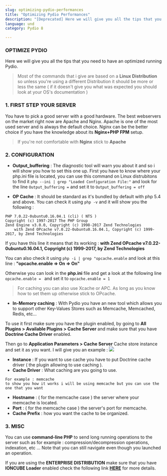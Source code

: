 ```yaml
---
slug: optimizing-pydio-performances
title: "Optimizing Pydio Performances"
description: "[Deprecated] Here we will give you all the tips that you need to have an optimized running Pydio."
language: und
category: Pydio 8

---
```


### OPTIMIZE PYDIO
Here we will give you all the tips that you need to have an optimized running Pydio.

> Most of the commands that i give are based on a **Linux Distribution** so unless you're using a different Distribution it should be more or less the same ( if it doesn't give you what was expected you should look at your OS's documentation )

### 1. FIRST STEP YOUR SERVER
You have to pick a good server with a good hardware. The best webservers on the market right now are Apache and Nginx. Apache is one of the most used server and is always the default choice. Nginx can be the better choice if you have the knowledge about its **Nginx+PHP FPM** setup.

>If you're not comfortable with **Nginx** stick to **Apache**

### 2. CONFIGURATION
+ **Output_buffering** : The diagnostic tool will warn you about it and so i will show you how to set this one up.
First you have to know where your php.ini file is located, you can use this command on Linux distrubitons to find it `php --ini | grep "Loaded Configuration File:"`
and look for the line `Output_buffering =`
and set it to `Output_buffering = off`

+ **OP Cache** : It should be standard as it's bundled by default with php 5.4 and above.
You can check it using `php -v` and it will show you the following :
```
PHP 7.0.22-0ubuntu0.16.04.1 (cli) ( NTS )
Copyright (c) 1997-2017 The PHP Group
Zend Engine v3.0.0, Copyright (c) 1998-2017 Zend Technologies
    with Zend OPcache v7.0.22-0ubuntu0.16.04.1, Copyright (c) 1999-2017, by Zend Technologies
```
If you have this line it means that its working :
**with Zend OPcache v7.0.22-0ubuntu0.16.04.1, Copyright (c) 1999-2017, by Zend Technologies** 

You can also check it using `php -i | grep "opcache.enable`
and look at this line : **"opcache.enable => On => On"**

Otherwise you can look in the **php.ini** file and get a look at the following line `opcache.enable = `
and set it to `opcache.enable = 1`

>For caching you can also use Xcache or APC. As long as you know how to set them up otherwise stick to OPcache.

+ **In-Memory caching** : With Pydio you have an new tool which allows you to support other Key-Values Stores such as Memcache, Memcached, Redis, etc...

To use it first make sure you have the plugin enabled, by going to **All Plugins > Available Plugins > Cache Server** and make sure that you have **Doctrine Cache Driver** enabled.

Then go to **Application Parameters > Cache Server** Cache store instance and set it as you want.
I will give you an example : 
![](../images//miscellaneous/misc_opti_PERF.png)

+ **Instance** : If you want to use cache you have to put Doctrine cache driver ( the plugin allowing to use caching ).
+ **Cache Driver** : What caching are you going to use.
```
For example : memcache
to show you how it works i will be using memcache but you can use the one that you want
```
+ **Hostname** : ( for the memcache case ) the server where your memcache is located.
+ **Port** : ( for the memcache case ) the server's port for memcache.
+ **Cache Prefix** : how you want the cache to be organized.

### 3. MISC

You can use **command-line PHP** to send long running operations to the server such as for example : compression/decompression operations, indexation, etc ...
Note that you can still navigate even though you launched an operation.

If you are using the **ENTERPRISE DISTRIBUTION** make sure that you have **IONCUBE Loader** enabled check the following link **[HERE](https://pydio.com/en/docs/v8/troubleshooting)** for more details.